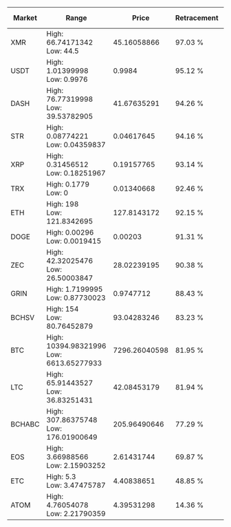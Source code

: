 | Market | Range | Price| Retracement | Doubles to 50% |
| --- | --- | --- | --- | --- |
| XMR | High: 66.74171342<br />Low: 44.5 | 45.16058866 | 97.03 % | 1.23 |
| USDT | High: 1.01399998<br />Low: 0.9976 | 0.9984 | 95.12 % | 1.01 |
| DASH | High: 76.77319998<br />Low: 39.53782905 | 41.67635291 | 94.26 % | 1.40 |
| STR | High: 0.08774221<br />Low: 0.04359837 | 0.04617645 | 94.16 % | 1.42 |
| XRP | High: 0.31456512<br />Low: 0.18251967 | 0.19157765 | 93.14 % | 1.30 |
| TRX | High: 0.1779<br />Low: 0 | 0.01340668 | 92.46 % | 6.63 |
| ETH | High: 198<br />Low: 121.8342695 | 127.8143172 | 92.15 % | 1.25 |
| DOGE | High: 0.00296<br />Low: 0.0019415 | 0.00203 | 91.31 % | 1.21 |
| ZEC | High: 42.32025476<br />Low: 26.50003847 | 28.02239195 | 90.38 % | 1.23 |
| GRIN | High: 1.7199995<br />Low: 0.87730023 | 0.9747712 | 88.43 % | 1.33 |
| BCHSV | High: 154<br />Low: 80.76452879 | 93.04283246 | 83.23 % | 1.26 |
| BTC | High: 10394.98321996<br />Low: 6613.65277933 | 7296.26040598 | 81.95 % | 1.17 |
| LTC | High: 65.91443527<br />Low: 36.83251431 | 42.08453179 | 81.94 % | 1.22 |
| BCHABC | High: 307.86375748<br />Low: 176.01900649 | 205.96490646 | 77.29 % | 1.17 |
| EOS | High: 3.66988566<br />Low: 2.15903252 | 2.61431744 | 69.87 % | 1.11 |
| ETC | High: 5.3<br />Low: 3.47475787 | 4.40838651 | 48.85 % | 0.00 |
| ATOM | High: 4.76054078<br />Low: 2.21790359 | 4.39531298 | 14.36 % | 0.00 |
